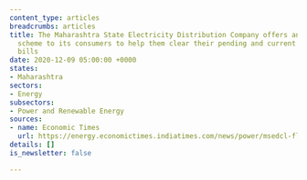```yaml
---
content_type: articles
breadcrumbs: articles
title: The Maharashtra State Electricity Distribution Company offers an installment
  scheme to its consumers to help them clear their pending and current electricity
  bills
date: 2020-12-09 05:00:00 +0000
states:
- Maharashtra
sectors:
- Energy
subsectors:
- Power and Renewable Energy
sources:
- name: Economic Times
  url: https://energy.economictimes.indiatimes.com/news/power/msedcl-floats-instalment-scheme-for-consumers-to-clear-power-dues/79566054
details: []
is_newsletter: false

---
```

